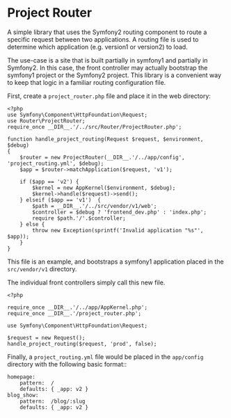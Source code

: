 Project Router
==============

A simple library that uses the Symfony2 routing component to route a specific
request between two applications. A routing file is used to determine which
application (e.g. version1 or version2) to load.

The use-case is a site that is built partially in symfony1 and partially in
Symfony2. In this case, the front controller may actually bootstrap the symfony1
project or the Symfony2 project. This library is a convenient way to keep that
logic in a familiar routing configuration file.

First, create a `project_router.php` file and place it in the web directory:

    <?php
    use Symfony\Component\HttpFoundation\Request;
    use Router\ProjectRouter;
    require_once __DIR__.'/../src/Router/ProjectRouter.php';

    function handle_project_routing(Request $request, $environment, $debug)
    {
        $router = new ProjectRouter(__DIR__.'/../app/config', 'project_routing.yml', $debug);
        $app = $router->matchApplication($request, 'v1');

        if ($app == 'v2') {
            $kernel = new AppKernel($environment, $debug);
            $kernel->handle($request)->send();
        } elseif ($app == 'v1')  {
            $path = __DIR__.'/../src/vendor/v1/web';
            $controller = $debug ? 'frontend_dev.php' : 'index.php';
            require $path.'/'.$controller;
        } else {
            throw new Exception(sprintf('Invalid application "%s"', $app));
        }
    }

This file is an example, and bootstraps a symfony1 application placed in the
`src/vendor/v1` directory.

The individual front controllers simply call this new file.

    <?php

    require_once __DIR__.'/../app/AppKernel.php';
    require_once __DIR__.'/project_router.php';

    use Symfony\Component\HttpFoundation\Request;

    $request = new Request();
    handle_project_routing($request, 'prod', false);

Finally, a ``project_routing.yml`` file would be placed in the ``app/config``
directory with the following basic format::

    homepage:
        pattern:  /
        defaults: { _app: v2 }
    blog_show:
        pattern:  /blog/:slug
        defaults: { _app: v2 }
